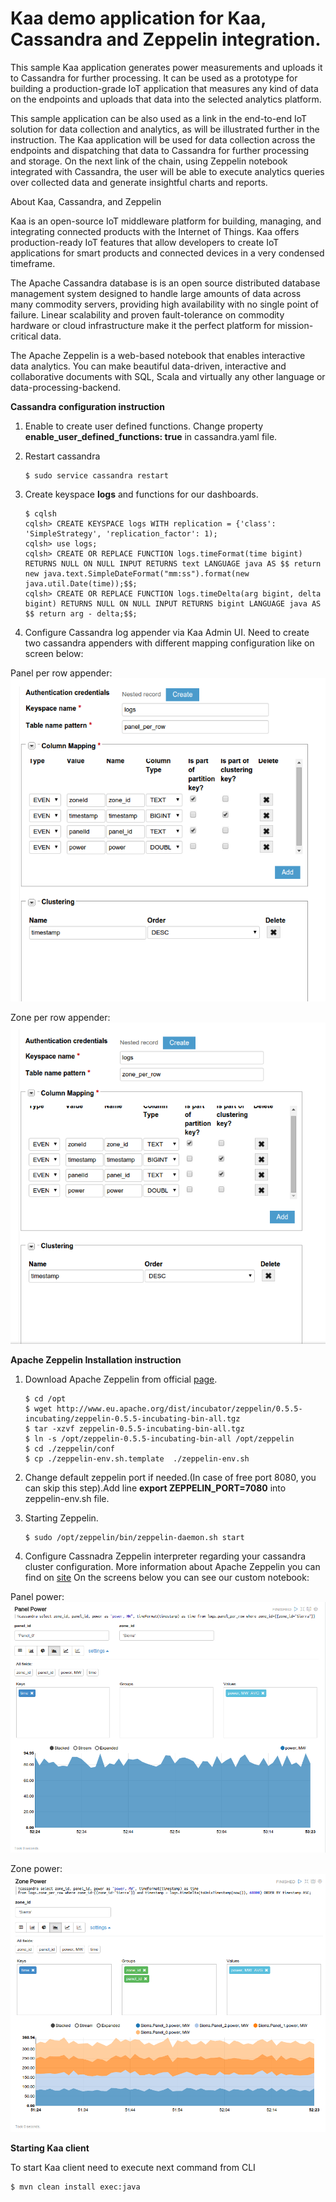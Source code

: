 Kaa demo application for Kaa, Cassandra and Zeppelin integration.
============================
This sample Kaa application generates power measurements and uploads it to Cassandra for further processing. It can be used as a prototype for building a production-grade IoT application that measures any kind of data on the endpoints and uploads that data into the selected analytics platform.

This sample application can be also used as a link in the end-to-end IoT solution for data collection and analytics, as will be illustrated further in the instruction. The Kaa application will be used for data collection across the endpoints and dispatching that data to Cassandra for further processing and storage. On the next link of the chain, using Zeppelin notebook integrated with Cassandra, the user will be able to execute analytics queries over collected data and generate insightful charts and reports. 

About Kaa, Cassandra, and Zeppelin

Kaa is an open-source IoT middleware platform for building, managing, and integrating connected products with the Internet of Things. Kaa offers production-ready IoT features that allow developers to create IoT applications for smart products and connected devices in a very condensed timeframe.

The Apache Cassandra database is is an open source distributed database management system designed to handle large amounts of data across many commodity servers, providing high availability with no single point of failure. Linear scalability and proven fault-tolerance on commodity hardware or cloud infrastructure make it the perfect platform for mission-critical data. 

The Apache Zeppelin is a web-based notebook that enables interactive data analytics. You can make beautiful data-driven, interactive and collaborative documents with SQL, Scala and virtually any other language or data-processing-backend.

**Cassandra configuration instruction**

1. Enable to create user defined functions. Change property **enable_user_defined_functions: true** in cassandra.yaml file.

2. Restart cassandra

   ```
   $ sudo service cassandra restart
   ```

3. Create keyspace **logs** and functions for our dashboards.

   ```
   $ cqlsh
   cqlsh> CREATE KEYSPACE logs WITH replication = {'class': 'SimpleStrategy', 'replication_factor': 1);
   cqlsh> use logs;
   cqlsh> CREATE OR REPLACE FUNCTION logs.timeFormat(time bigint) RETURNS NULL ON NULL INPUT RETURNS text LANGUAGE java AS $$ return new java.text.SimpleDateFormat("mm:ss").format(new java.util.Date(time));$$;
   cqlsh> CREATE OR REPLACE FUNCTION logs.timeDelta(arg bigint, delta bigint) RETURNS NULL ON NULL INPUT RETURNS bigint LANGUAGE java AS $$ return arg - delta;$$;
   ```

4. Configure Cassandra log appender via Kaa Admin UI. Need  to create two cassandra appenders with different mapping configuration like on screen below:
  
Panel per row appender:
  ![this](images/cassandra_appender_panel.png "Panel per row appender")

Zone per row appender:
  ![this](images/cassandra_appender_zone.png "Zone per row appender")

**Apache Zeppelin Installation instruction**

1. Download Apache Zeppelin from official [page]( http://zeppelin.incubator.apache.org/download.html).

   ```
   $ cd /opt
   $ wget http://www.eu.apache.org/dist/incubator/zeppelin/0.5.5-incubating/zeppelin-0.5.5-incubating-bin-all.tgz
   $ tar -xzvf zeppelin-0.5.5-incubating-bin-all.tgz
   $ ln -s /opt/zeppelin-0.5.5-incubating-bin-all /opt/zeppelin
   $ cd ./zeppelin/conf
   $ cp ./zeppelin-env.sh.template  ./zeppelin-env.sh
   ```
2. Change default zeppelin port if needed.(In case of free port 8080, you can skip this step).Add line **export ZEPPELIN_PORT=7080** into zeppelin-env.sh file.

3. Starting Zeppelin.

   ```
   $ sudo /opt/zeppelin/bin/zeppelin-daemon.sh start
   ```

4. Configure Cassnadra Zeppelin interpreter regarding your cassandra cluster configuration.
    More information about Apache Zeppelin you can find on [site](http://zeppelin.incubator.apache.org/)
    On the screens below you can see our custom notebook:

Panel power:
  ![this](images/zeppelin_notebook_panel.png "Panel power")

Zone power:
  ![this](images/zeppelin_notebook_zone.png "Zone power")


**Starting Kaa client**
 
To start Kaa client need to execute next command from CLI

   ```
   $ mvn clean install exec:java
   ```
